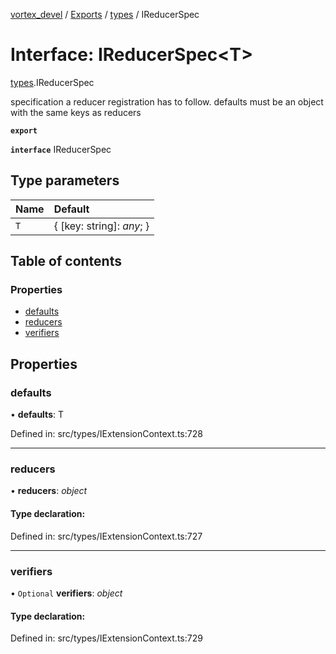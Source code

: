 [vortex_devel](../README.md) / [Exports](../modules.md) / [types](../modules/types.md) / IReducerSpec

# Interface: IReducerSpec<T\>

[types](../modules/types.md).IReducerSpec

specification a reducer registration has to follow.
defaults must be an object with the same keys as
reducers

**`export`** 

**`interface`** IReducerSpec

## Type parameters

Name | Default |
:------ | :------ |
`T` | { [key: string]: *any*;  } |

## Table of contents

### Properties

- [defaults](types.ireducerspec.md#defaults)
- [reducers](types.ireducerspec.md#reducers)
- [verifiers](types.ireducerspec.md#verifiers)

## Properties

### defaults

• **defaults**: T

Defined in: src/types/IExtensionContext.ts:728

___

### reducers

• **reducers**: *object*

#### Type declaration:

Defined in: src/types/IExtensionContext.ts:727

___

### verifiers

• `Optional` **verifiers**: *object*

#### Type declaration:

Defined in: src/types/IExtensionContext.ts:729
